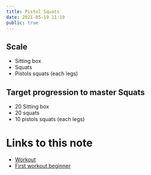 ```yaml
---
title: Pistol Squats
date: 2021-05-19 11:19
public: true
---
```


## Scale

- Sitting box
- Squats
- Pistols squats (each legs)

## Target progression to master Squats

- 20 Sitting box
- 20 squats
- 10 pistols squats (each legs)

# Links to this note

- [Workout](20210512-114753.md)
- [First workout beginner](20210518-220207.md)

